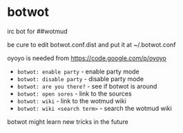 botwot
======

irc bot for ##wotmud

be cure to edit botwot.conf.dist and put it at ~/.botwot.conf

oyoyo is needed from https://code.google.com/p/oyoyo

*  `botwot: enable party` - enable party mode
*  `botwot: disable party` - disable party mode
*  `botwot: are you there?` - see if botwot is around
*  `botwot: open sores` - link to the sources
*  `botwot: wiki` - link to the wotmud wiki
*  `botwot: wiki <search term>` - search the wotmud wiki

botwot might learn new tricks in the future
